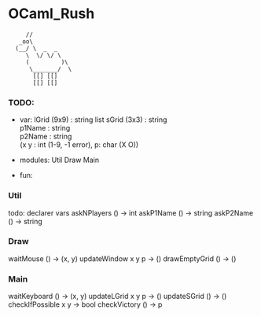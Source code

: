 # OCaml_Rush #


	     //  
	   _oo\  
	  (__/ \  _  _  
	     \  \/ \/ \  
	     (         )\  
	      \_______/  \  
	       [[] [[]  
		   [[] [[]  
  


### TODO: ###

* var:
lGrid (9x9) : string list
sGrid (3x3) : string  
p1Name : string  
p2Name : string  
(x y : int (1-9, -1 error), p: char (X O))

* modules:
Util
Draw
Main

* fun:
### Util ###
todo: declarer vars
askNPlayers () -> int
askP1Name () -> string
askP2Name () -> string

### Draw  ###
waitMouse () -> (x, y)
updateWindow x y p -> ()
drawEmptyGrid () -> ()

### Main ###
waitKeyboard () -> (x, y)
updateLGrid x y p -> ()
updateSGrid () -> ()
checkIfPossible x y -> bool
checkVictory () -> p